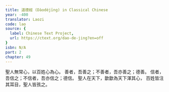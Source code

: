 ```yaml
---
title: 道德經 (Dàodéjīng) in Classical Chinese
year: -400
translator: Laozi
code: lao
source: {
  label: Chinese Text Project,
  url: https://ctext.org/dao-de-jing?en=off
}
isbn: N/A
part: 2
chapter: 49
---
```

聖人無常心，以百姓心為心。
善者，吾善之；不善者，吾亦善之；德善。
信者，吾信之；不信者，吾亦信之；德信。
聖人在天下，歙歙為天下渾其心，
百姓皆注其耳目，聖人皆孩之。